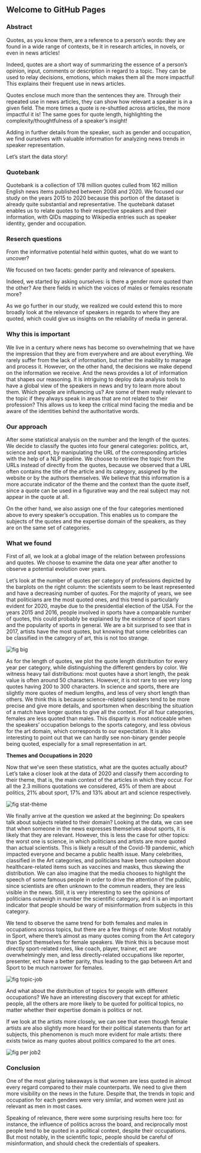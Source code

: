 ## Welcome to GitHub Pages

### Abstract

Quotes, as you know them, are a reference to a person’s words: they are found in a wide range of contexts, be it in research articles, in novels, or even in news articles!

Indeed, quotes are a short way of summarizing the essence of a person’s opinion, input, comments or description in regard to a topic. They can be used to relay decisions, emotions, which makes them all the more impactful! This explains their frequent use in news articles.

Quotes enclose much more than the sentences they are. Through their repeated use in news articles, they can show how relevant a speaker is in a given field. The more times a quote is re-shuttled across articles, the more impactful it is! The same goes for quote length, highlighting the complexity/thoughtfulness of a speaker’s insight!

Adding in further details from the speaker, such as gender and occupation, we find ourselves with valuable information for analyzing news trends in speaker representation.

Let’s start the data story!

### Quotebank

Quotebank is a collection of 178 million quotes culled from 162 million English news items published between 2008 and 2020. We focused our study on the years 2015 to 2020 because this portion of the dataset is already quite substantial and representative. The quotebank dataset enables us to relate quotes to their respective speakers and their information, with QIDs mapping to Wikipedia entries such as speaker identity, gender and occupation.

### Reserch questions

From the informative potential held within quotes, what do we want to uncover?

We focused on two facets: gender parity and relevance of speakers. 

Indeed, we started by asking ourselves: is there a gender more quoted than the other? Are there fields in which the voices of males or females resonate more?

As we go further in our study, we realized we could extend this to more broadly look at the relevance of speakers in regards to where they are quoted, which could give us insights on the reliability of media in general.

### Why this is important

We live in a century where news has become so overwhelming that we have the impression that they are from everywhere and are about everything. We rarely suffer from the lack of information, but rather the inability to manage and process it. However, on the other hand, the decisions we make depend on the information we receive. And the news provides a lot of information that shapes our reasoning. It is intriguing to deploy data analysis tools to have a global view of the speakers in news and try to learn more about them. Which people are influencing us? Are some of them really relevant to the topic if they always speak in areas that are not related to their profession? This allows us to keep the critical mind facing the media and be aware of the identities behind the authoritative words.

### Our approach

After some statistical analysis on the number and the length of the quotes. We decide to classify the quotes into four general categories: politics, art, science and sport, by manipulating the URL of the corresponding articles with the help of a NLP pipeline. We choose to retrieve the topic from the URLs instead of directly from the quotes, because we observed that a URL often contains the title of the article and its category, assigned by the website or by the authors themselves. We believe that this information is a more accurate indicator of the theme and the context than the quote itself, since a quote can be used in a figurative way and the real subject may not appear in the quote at all.

On the other hand, we also assign one of the four categories mentioned above to every speaker’s occupation. This enables us to compare the subjects of the quotes and the expertise domain of the speakers, as they are on the same set of categories. 

### What we found

First of all, we look at a global image of the relation between professions and quotes. We choose to examine the data one year after another to observe a potential evolution over years.

Let’s look at the number of quotes per category of professions depicted by the barplots on the right column: the scientists seem to be least represented and have a decreasing number of quotes. For the majority of years, we see that politicians are the most quoted ones, and this trend is particularly evident for 2020, maybe due to the presidential election of the USA. For the years 2015 and 2016, people involved in sports have a comparable number of quotes, this could probably be explained by the existence of sport stars and the popularity of sports in general. We are a bit surprised to see that in 2017, artists have the most quotes, but knowing that some celebrities can be classified in the category of art, this is not too strange.

![fig big](https://user-images.githubusercontent.com/61227389/146612087-f5570d7f-d309-4ec9-ae07-b70f1fd20489.png)

As for the length of quotes, we plot the quote length distribution for every year per category, while distinguishing the different genders by color. We witness heavy tail distributions: most quotes have a short length, the peak value is often around 50 characters. However, it is not rare to see very long quotes having 200 to 300 characters. In science and sports, there are slightly more quotes of medium lengths, and less of very short length than others. We think this is because science-related speakers tend to be more precise and give more details, and sportsmen when describing the situation of a match have longer quotes to give all the context.
For all four categories, females are less quoted than males. This disparity is most noticeable when the speakers’ occupation belongs to the sports category, and less obvious for the art domain, which corresponds to our expectation. It is also interesting to point out that we can hardly see non-binary gender people being quoted, especially for a small representation in art.

**Themes and Occupations in 2020**

Now that we’ve seen these statistics, what are the quotes actually about? Let’s take a closer look at the data of 2020 and classify them according to their theme, that is, the main context of the articles in which they occur. For all the 2.3 millions quotations we considered, 45% of them are about politics, 21% about sport, 17% and 13% about art and science respectively.

![fig stat-thème](https://user-images.githubusercontent.com/61227389/146603894-7906ba75-0d4e-483e-a0e5-8e7b4266c5bb.png)

We finally arrive at the question we asked at the beginning: Do speakers talk about subjects related to their domain? Looking at the data, we can see that when someone in the news expresses themselves about sports, it is likely that they are relevant. However, this is less the case for other topics: the worst one is science, in which politicians and artists are more quoted than actual scientists. This is likely a result of the Covid-19 pandemic, which impacted everyone and became a public health issue. Many celebrities, classified in the Art categories, and politicians have been outspoken about healthcare-related items such as vaccines and masks, thus skewing the distribution. We can also imagine that the media chooses to highlight the speech of some famous people in order to drive the attention of the public, since scientists are often unknown to the commun readers, they are less visible in the news. Still, it is very interesting to see the opinions of politicians outweigh in number the scientific category, and it is an important indicator that people should be wary of misinformation from subjects in this category.

We tend to observe the same trend for both females and males in occupations across topics, but there are a few things of note: Most notably in Sport, where there’s almost as many quotes coming from the Art category than Sport themselves for female speakers. We think this is because most directly sport-related roles, like coach, player, trainer, ect are overwhelmingly men, and less directly-related occupations like reporter, presenter, ect have a better parity, thus leading to the gap between Art and Sport to be much narrower for females.

![fig topic-job](https://user-images.githubusercontent.com/61227389/146612245-7bf34827-03ee-4572-9f8b-87c0fcebdf46.png)

And what about the distribution of topics for people with different occupations? We have an interesting discovery that except for athletic people, all the others are more likely to be quoted for political topics, no matter whether their expertise domain is politics or not.

If we look at the artists more closely, we can see that even though female artists are also slightly more heard for their political statements than for art subjects, this phenomenon is much more evident for male artists: there exists twice as many quotes about politics compared to the art ones.

![fig per job2](https://user-images.githubusercontent.com/61227389/146612261-a6331365-8592-4e60-bb98-a9875ff3a19b.png)

### Conclusion

One of the most glaring takeaways is that women are less quoted in almost every regard compared to their male counterparts. We need to give them more visibility on the news in the future. Despite that, the trends in topic and occupation for each genders were very similar, and women were just as relevant as men in most cases.

Speaking of relevance, there were some surprising results here too: for instance, the influence of politics across the board, and reciprocally most people tend to be quoted in a political context, despite their occupations. But most notably, in the scientific topic, people should be careful of misinformation, and should check the credentials of speakers. 

